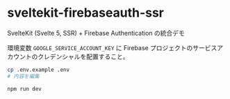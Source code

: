 # sveltekit-firebaseauth-ssr

SvelteKit (Svelte 5, SSR) + Firebase Authentication の統合デモ

環境変数 `GOOGLE_SERVICE_ACCOUNT_KEY` に Firebase プロジェクトのサービスアカウントのクレデンシャルを配置すること。

```bash
cp .env.example .env
# 内容を編集

npm run dev
